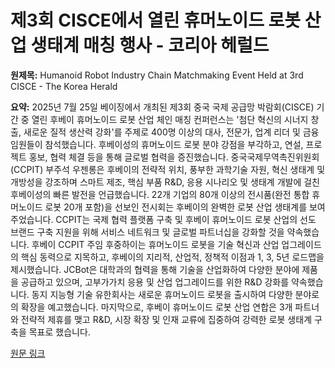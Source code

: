 # 제3회 CISCE에서 열린 휴머노이드 로봇 산업 생태계 매칭 행사 - 코리아 헤럴드

**원제목:** Humanoid Robot Industry Chain Matchmaking Event Held at 3rd CISCE - The Korea Herald

**요약:** 2025년 7월 25일 베이징에서 개최된 제3회 중국 국제 공급망 박람회(CISCE) 기간 중 열린 후베이 휴머노이드 로봇 산업 체인 매칭 컨퍼런스는 '첨단 혁신의 시너지 창출, 새로운 질적 생산력 강화'를 주제로 400명 이상의 대사, 전문가, 업계 리더 및 금융 임원들이 참석했습니다.  후베이성의 휴머노이드 로봇 분야 강점을 부각하고, 연설, 프로젝트 홍보, 협력 체결 등을 통해 글로벌 협력을 증진했습니다.  중국국제무역촉진위원회(CCPIT) 부주석 우젠롱은 후베이의 전략적 위치, 풍부한 과학기술 자원, 혁신 생태계 및 개방성을 강조하며 스마트 제조, 핵심 부품 R&D, 응용 시나리오 및 생태계 개발에 걸친 후베이성의 빠른 발전을 언급했습니다.  22개 기업의 80개 이상의 전시품(완전 통합 휴머노이드 로봇 20개 포함)을 선보인 전시회는 후베이의 완벽한 로봇 산업 생태계를 보여주었습니다. CCPIT는 국제 협력 플랫폼 구축 및 후베이 휴머노이드 로봇 산업의 선도 브랜드 구축 지원을 위해 서비스 네트워크 및 글로벌 파트너십을 강화할 것을 약속했습니다.  후베이 CCPIT 주임 후중하이는 휴머노이드 로봇을 기술 혁신과 산업 업그레이드의 핵심 동력으로 지목하고, 후베이의 지리적, 산업적, 정책적 이점과 1, 3, 5년 로드맵을 제시했습니다. JCBot은 대학과의 협력을 통해 기술을 산업화하여 다양한 분야에 제품을 공급하고 있으며, 고부가가치 응용 및 산업 업그레이드를 위한 R&D 강화를 약속했습니다.  동지 지능형 기술 유한회사는 새로운 휴머노이드 로봇을 출시하여 다양한 분야로의 확장을 예고했습니다.  마지막으로, 후베이 휴머노이드 로봇 산업 연합은 3개 파트너와 전략적 제휴를 맺고 R&D, 시장 확장 및 인재 교류에 집중하여 강력한 로봇 생태계 구축을 목표로 했습니다.

[원문 링크](https://m.koreaherald.com/article/10540141)
